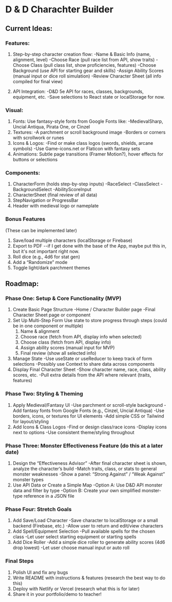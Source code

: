 # D & D Charachter Builder

## Current Ideas:

### Features:
1. Step-by-step character creation flow:
    -Name & Basic Info (name, alignment, level)
    -Choose Race (pull race list from API, show traits)
    -Choose Class (pull class list, show proficiencies, features)
    -Choose Background (use API for starting gear and skills)
    -Assign Ability Scores (manual input or dice roll simulation)
    -Review Character Sheet (all info compiled for final view)

2. API Integration:
    -D&D 5e API for races, classes, backgrounds, equipment, etc.
    -Save selections to React state or localStorage for now.

### Visual:
1. Fonts: Use fantasy-style fonts from Google Fonts like:
    -MedievalSharp, Uncial Antiqua, Pirata One, or Cinzel
2. Textures:
    -A parchment or scroll background image
    -Borders or corners with scrollwork or runes
3. Icons & Logos:
    -Find or make class logos (swords, shields, arcane symbols)
    -Use Game-icons.net or Flaticon with fantasy sets
4. Animations: Subtle page transitions (Framer Motion?), hover effects for buttons or selections

### Components:
1. CharacterForm (holds step-by-step inputs)
    -RaceSelect
    -ClassSelect
    -BackgroundSelect
    -AbilityScoreInput
2. CharacterSheet (final review of all data)
3. StepNavigation or ProgressBar
4. Header with medieval logo or nameplate

### Bonus Features
(These can be implemented later)
1. Save/load multiple characters (localStorage or Firebase)
2. Export to PDF --if I get done with the base of the App, maybe put this in, but it's not important right now.
3. Roll dice (e.g., 4d6 for stat gen)
4. Add a “Randomize” mode
5. Toggle light/dark parchment themes

## Roadmap:

### Phase One: Setup & Core Functionality (MVP)
1. Create Basic Page Structure
    -Home / Character Builder page
    -Final Character Sheet page or component
2. Set Up Multi-Step Form
Use state to store progress through steps (could be in one component or multiple)
    1. Name & alignment
    2. Choose race (fetch from API, display info when selected)
    3. Choose class (fetch from API, display info)
    4. Assign ability scores (manual input for MVP)
    5. Final review (show all selected info)
3. Manage State
    -Use useState or useReducer to keep track of form selections
    -Possibly use Context to share data across components
4. Display Final Character Sheet
    -Show character name, race, class, ability scores, etc.
    -Pull extra details from the API where relevant (traits, features)

### Phase Two: Styling & Theming
1. Apply Medieval/Fantasy UI
    -Use parchment or scroll-style background
    -Add fantasy fonts from Google Fonts (e.g., Cinzel, Uncial Antiqua)
    -Use borders, icons, or textures for UI elements
    -Add simple CSS or Tailwind for layout/styling
2. Add Icons & Class Logos
    -Find or design class/race icons
    -Display icons next to options
    -Use consistent theme/styling throughout

### Phase Three: Monster Effectiveness Feature (do this at a later date)
1. Design the “Effectiveness Advisor”
    -After final character sheet is shown, analyze the character’s build
    -Match traits, class, or stats to general monster weaknesses
    -Show a panel: “Strong Against” / “Weak Against” monster types
2. Use API Data or Create a Simple Map
    -Option A: Use D&D API monster data and filter by type
    -Option B: Create your own simplified monster-type reference in a JSON file

### Phase Four: Stretch Goals
1. Add Save/Load Character
    -Save character to localStorage or a small backend (Firebase, etc.)
    -Allow user to return and edit/view characters
2. Add Spell/Equipment Selection
    -Pull available spells for the chosen class
    -Let user select starting equipment or starting spells
3. Add Dice Roller
    -Add a simple dice roller to generate ability scores (4d6 drop lowest)
    -Let user choose manual input or auto roll

### Final Steps
1. Polish UI and fix any bugs
2. Write README with instructions & features (research the best way to do this)
3. Deploy with Netlify or Vercel (research what this is for later)
4. Share it in your portfolio/demo to teacher!
